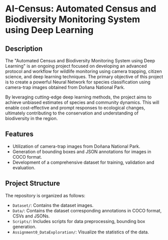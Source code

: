# AI-Census: Automated Census and Biodiversity Monitoring System using Deep Learning

<!--![Project Logo](project_logo.png) <!-- You can add a logo/image related to your project here -->

## Description

The "Automated Census and Biodiversity Monitoring System using Deep Learning" is an ongoing project focused on developing an advanced protocol and workflow for wildlife monitoring using camera trapping, citizen science, and deep learning techniques. The primary objective of this project is to create a powerful Neural Network for species classification using camera-trap images obtained from Doñana National Park.

By leveraging cutting-edge deep learning methods, the project aims to achieve unbiased estimates of species and community dynamics. This will enable cost-effective and prompt responses to ecological changes, ultimately contributing to the conservation and understanding of biodiversity in the region.

## Features

- Utilization of camera-trap images from Doñana National Park.
- Generation of bounding boxes and JSON annotations for images in COCO format.
- Development of a comprehensive dataset for training, validation and evaluation.
<!--- Creation of a state-of-the-art Neural Network for species classification.-->
<!--- Advanced techniques for optimizing model performance and efficiency.-->


## Project Structure

The repository is organized as follows:

- `Dataset/`: Contains the dataset images.
- `Data/`: Contains the dataset corresponding annotations in COCO format, CSVs and JSONs.
- `Scripts/`: Includes scripts for data preprocessing, bounding box generation.
- `Assignment0_DataExploration/`: Visualize the statistics of the data.
